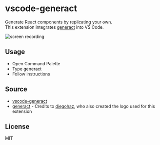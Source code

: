 # vscode-generact

Generate React components by replicating your own.  
This extension integrates [generact](https://github.com/diegohaz/generact) into VS Code.

![screen recording](https://user-images.githubusercontent.com/18401729/27801088-7db0c7ae-601c-11e7-842d-da023ba74cfe.gif)

## Usage

- Open Command Palette
- Type generact
- Follow instructions

## Source

- [vscode-generact](https://github.com/Dennitz/vscode-generact)
- [generact](https://github.com/diegohaz/generact) - Credits to [diegohaz](https://github.com/diegohaz), who also created the logo used for this extension

## License

MIT
